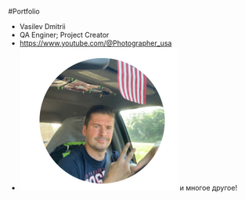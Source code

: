 #Portfolio


* Vasilev Dmitrii 
* QA Enginer; Project Creator
* https://www.youtube.com/@Photographer_usa
* ![foto](Foto.png)
и многое другое!